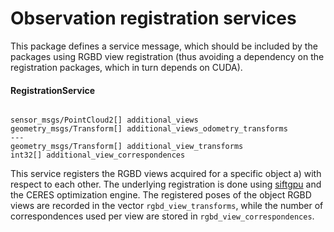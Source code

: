 Observation registration services
=================================


This package defines a service message, which should be included by the packages using RGBD view registration (thus avoiding a dependency on the registration packages, which in turn depends on CUDA). 


####  	RegistrationService

```

sensor_msgs/PointCloud2[] additional_views
geometry_msgs/Transform[] additional_views_odometry_transforms
---
geometry_msgs/Transform[] additional_view_transforms
int32[] additional_view_correspondences
```

This service registers the RGBD views acquired for a specific object a) with respect to each other. The underlying registration is done using [siftgpu](../siftgpu) and the CERES optimization engine. The registered poses of the object RGBD views are recorded in the vector `rgbd_view_transforms`, while the number of correspondences used per view are stored in `rgbd_view_correspondences`. 
